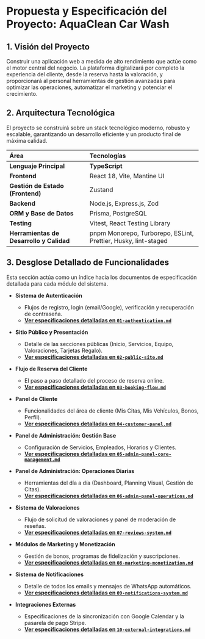 <!-- File: /docs/PROJECT_SPECIFICATION.md - v1.1 -->

# Propuesta y Especificación del Proyecto: AquaClean Car Wash

## 1. Visión del Proyecto

Construir una aplicación web a medida de alto rendimiento que actúe como el motor central del negocio. La plataforma digitalizará por completo la experiencia del cliente, desde la reserva hasta la valoración, y proporcionará al personal herramientas de gestión avanzadas para optimizar las operaciones, automatizar el marketing y potenciar el crecimiento.

## 2. Arquitectura Tecnológica

El proyecto se construirá sobre un stack tecnológico moderno, robusto y escalable, garantizando un desarrollo eficiente y un producto final de máxima calidad.

| Área                                     | Tecnologías                                                    |
| :--------------------------------------- | :------------------------------------------------------------- |
| **Lenguaje Principal**                   | **TypeScript**                                                 |
| **Frontend**                             | React 18, Vite, Mantine UI                                     |
| **Gestión de Estado (Frontend)**         | Zustand                                                        |
| **Backend**                              | Node.js, Express.js, Zod                                       |
| **ORM y Base de Datos**                  | Prisma, PostgreSQL                                             |
| **Testing**                              | Vitest, React Testing Library                                  |
| **Herramientas de Desarrollo y Calidad** | pnpm Monorepo, Turborepo, ESLint, Prettier, Husky, lint-staged |

## 3. Desglose Detallado de Funcionalidades

Esta sección actúa como un índice hacia los documentos de especificación detallada para cada módulo del sistema.

- **Sistema de Autenticación**
  - Flujos de registro, login (email/Google), verificación y recuperación de contraseña.
  - **[Ver especificaciones detalladas en `01-authentication.md`](./features/01-authentication.md)**

- **Sitio Público y Presentación**
  - Detalle de las secciones públicas (Inicio, Servicios, Equipo, Valoraciones, Tarjetas Regalo).
  - **[Ver especificaciones detalladas en `02-public-site.md`](./features/02-public-site.md)**

- **Flujo de Reserva del Cliente**
  - El paso a paso detallado del proceso de reserva online.
  - **[Ver especificaciones detalladas en `03-booking-flow.md`](./features/03-booking-flow.md)**

- **Panel de Cliente**
  - Funcionalidades del área de cliente (Mis Citas, Mis Vehículos, Bonos, Perfil).
  - **[Ver especificaciones detalladas en `04-customer-panel.md`](./features/04-customer-panel.md)**

- **Panel de Administración: Gestión Base**
  - Configuración de Servicios, Empleados, Horarios y Clientes.
  - **[Ver especificaciones detalladas en `05-admin-panel-core-management.md`](./features/05-admin-panel-core-management.md)**

- **Panel de Administración: Operaciones Diarias**
  - Herramientas del día a día (Dashboard, Planning Visual, Gestión de Citas).
  - **[Ver especificaciones detalladas en `06-admin-panel-operations.md`](./features/06-admin-panel-operations.md)**

- **Sistema de Valoraciones**
  - Flujo de solicitud de valoraciones y panel de moderación de reseñas.
  - **[Ver especificaciones detalladas en `07-reviews-system.md`](./features/07-reviews-system.md)**

- **Módulos de Marketing y Monetización**
  - Gestión de bonos, programas de fidelización y suscripciones.
  - **[Ver especificaciones detalladas en `08-marketing-monetization.md`](./features/08-marketing-monetization.md)**

- **Sistema de Notificaciones**
  - Detalle de todos los emails y mensajes de WhatsApp automáticos.
  - **[Ver especificaciones detalladas en `09-notifications-system.md`](./features/09-notifications-system.md)**

- **Integraciones Externas**
  - Especificaciones de la sincronización con Google Calendar y la pasarela de pago Stripe.
  - **[Ver especificaciones detalladas en `10-external-integrations.md`](./features/10-external-integrations.md)**
